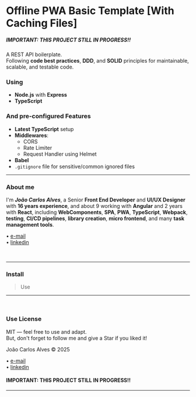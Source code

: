 # Offline PWA Basic Template [With Caching Files]

##### **IMPORTANT**: THIS PROJECT STILL IN PROGRESS!!  

A REST API boilerplate.  
Following **code best practices**, **DDD**, and **SOLID** principles for maintainable, scalable, and testable code.

### Using  

- **Node.js** with **Express**
- **TypeScript**

### And pre-configured Features

- **Latest TypeScript** setup
- **Middlewares**:
  - CORS
  - Rate Limiter
  - Request Handler using Helmet
- **Babel**
- `.gitignore` file for sensitive/common ignored files

___

### About me

I'm **_João Carlos Alves_**, a Senior **Front End Developer** and **UI/UX Designer** with **16 years experience**, and about 9 working with **Angular** and 2 years with **React**, including **WebComponents**, **SPA**, **PWA**, **TypeScript**, **Webpack**, **testing**, **CI/CD pipelines**, **library creation**, **micro frontend**, and many **task management tools**.


• [e-mail](mailto:hello@joaocarlosalves.dev)  
• [linkedin](https://www.linkedin.com/in/joaocarlosalvesdev)

<br>

___

### Install

> Use
___

<br>

### Use License

MIT — feel free to use and adapt.  
But, don't forget to follow me and give a Star if you liked it!

João Carlos Alves © 2025  

• [e-mail](hello@joaocarlosalves.dev/)  
• [linkedin](https://www.linkedin.com/in/joaocarlosalvesdev/)

#### **IMPORTANT**: THIS PROJECT STILL IN PROGRESS!! 
___
